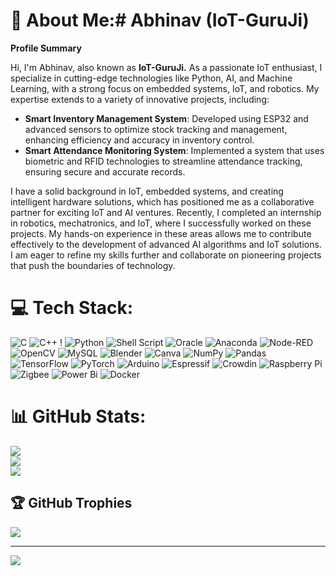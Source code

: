 # 💫 About Me:# Abhinav (IoT-GuruJi)

**Profile Summary**

Hi, I'm Abhinav, also known as **IoT-GuruJi.** As a passionate IoT enthusiast, I specialize in cutting-edge technologies like Python, AI, and Machine Learning, with a strong focus on embedded systems, IoT, and robotics. My expertise extends to a variety of innovative projects, including:

- **Smart Inventory Management System**: Developed using ESP32 and advanced sensors to optimize stock tracking and management, enhancing efficiency and accuracy in inventory control.
- **Smart Attendance Monitoring System**: Implemented a system that uses biometric and RFID technologies to streamline attendance tracking, ensuring secure and accurate records.

I have a solid background in IoT, embedded systems, and creating intelligent hardware solutions, which has positioned me as a collaborative partner for exciting IoT and AI ventures. Recently, I completed an internship in robotics, mechatronics, and IoT, where I successfully worked on these projects. My hands-on experience in these areas allows me to contribute effectively to the development of advanced AI algorithms and IoT solutions. I am eager to refine my skills further and collaborate on pioneering projects that push the boundaries of technology.


# 💻 Tech Stack:
![C](https://img.shields.io/badge/c-%2300599C.svg?style=for-the-badge&logo=c&logoColor=white) ![C++](https://img.shields.io/badge/c++-%2300599C.svg?style=for-the-badge&logo=c%2B%2B&logoColor=white) ! ![Python](https://img.shields.io/badge/python-3670A0?style=for-the-badge&logo=python&logoColor=ffdd54) ![Shell Script](https://img.shields.io/badge/shell_script-%23121011.svg?style=for-the-badge&logo=gnu-bash&logoColor=white) ![Oracle](https://img.shields.io/badge/Oracle-F80000?style=for-the-badge&logo=oracle&logoColor=white) ![Anaconda](https://img.shields.io/badge/Anaconda-%2344A833.svg?style=for-the-badge&logo=anaconda&logoColor=white) ![Node-RED](https://img.shields.io/badge/Node--RED-%238F0000.svg?style=for-the-badge&logo=node-red&logoColor=white) ![OpenCV](https://img.shields.io/badge/opencv-%23white.svg?style=for-the-badge&logo=opencv&logoColor=white) ![MySQL](https://img.shields.io/badge/mysql-4479A1.svg?style=for-the-badge&logo=mysql&logoColor=white) ![Blender](https://img.shields.io/badge/blender-%23F5792A.svg?style=for-the-badge&logo=blender&logoColor=white) ![Canva](https://img.shields.io/badge/Canva-%2300C4CC.svg?style=for-the-badge&logo=Canva&logoColor=white) ![NumPy](https://img.shields.io/badge/numpy-%23013243.svg?style=for-the-badge&logo=numpy&logoColor=white) ![Pandas](https://img.shields.io/badge/pandas-%23150458.svg?style=for-the-badge&logo=pandas&logoColor=white) ![TensorFlow](https://img.shields.io/badge/TensorFlow-%23FF6F00.svg?style=for-the-badge&logo=TensorFlow&logoColor=white) ![PyTorch](https://img.shields.io/badge/PyTorch-%23EE4C2C.svg?style=for-the-badge&logo=PyTorch&logoColor=white) ![Arduino](https://img.shields.io/badge/-Arduino-00979D?style=for-the-badge&logo=Arduino&logoColor=white) ![Espressif](https://img.shields.io/badge/espressif-E7352C.svg?style=for-the-badge&logo=espressif&logoColor=white) ![Crowdin](https://img.shields.io/badge/Crowdin-2E3340.svg?style=for-the-badge&logo=Crowdin&logoColor=white) ![Raspberry Pi](https://img.shields.io/badge/-RaspberryPi-C51A4A?style=for-the-badge&logo=Raspberry-Pi) ![Zigbee](https://img.shields.io/badge/zigbee-%23EB0443.svg?style=for-the-badge&logo=zigbee&logoColor=white) ![Power Bi](https://img.shields.io/badge/power_bi-F2C811?style=for-the-badge&logo=powerbi&logoColor=black) ![Docker](https://img.shields.io/badge/docker-%230db7ed.svg?style=for-the-badge&logo=docker&logoColor=white)
# 📊 GitHub Stats:
![](https://github-readme-stats.vercel.app/api?username=IoT-GuruJi&theme=dark&hide_border=false&include_all_commits=false&count_private=false)<br/>
![](https://github-readme-streak-stats.herokuapp.com/?user=IoT-GuruJi&theme=dark&hide_border=false)<br/>
![](https://github-readme-stats.vercel.app/api/top-langs/?username=IoT-GuruJi&theme=dark&hide_border=false&include_all_commits=false&count_private=false&layout=compact)

## 🏆 GitHub Trophies
![](https://github-profile-trophy.vercel.app/?username=IoT-GuruJi&theme=shadow_blue&no-frame=false&no-bg=false&margin-w=4)

---
[![](https://visitcount.itsvg.in/api?id=IoT-GuruJi&icon=0&color=4)](https://visitcount.itsvg.in)

<!-- Proudly created with GPRM ( https://gprm.itsvg.in ) -->
